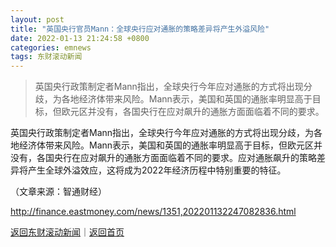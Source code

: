 ```yaml
---
layout: post
title: "英国央行官员Mann：全球央行应对通胀的策略差异将产生外溢风险"
date: 2022-01-13 21:24:58 +0800
categories: emnews
tags: 东财滚动新闻
---
```

> 英国央行政策制定者Mann指出，全球央行今年应对通胀的方式将出现分歧，为各地经济体带来风险。Mann表示，美国和英国的通胀率明显高于目标，但欧元区并没有，各国央行在应对飙升的通胀方面面临着不同的要求。

<p>英国央行政策制定者Mann指出，全球央行今年应对通胀的方式将出现分歧，为各地经济体带来风险。Mann表示，美国和英国的通胀率明显高于目标，但欧元区并没有，各国央行在应对飙升的通胀方面面临着不同的要求。应对通胀飙升的策略差异将产生全球外溢效应，这将成为2022年经济历程中特别重要的特征。</p><p class="em_media">（文章来源：智通财经）</p>

<http://finance.eastmoney.com/news/1351,202201132247082836.html>

[返回东财滚动新闻](//finews.withounder.com/emnews/)｜[返回首页](//finews.withounder.com/)